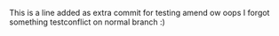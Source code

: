 This is a line added as extra commit for testing amend ow oops I forgot something
testconflict on normal branch :)